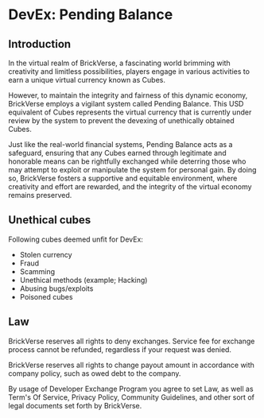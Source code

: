 # DevEx: Pending Balance

## Introduction

In the virtual realm of BrickVerse, a fascinating world brimming with creativity and limitless possibilities, players engage in various activities to earn a unique virtual currency known as Cubes.&#x20;

However, to maintain the integrity and fairness of this dynamic economy, BrickVerse employs a vigilant system called Pending Balance. This USD equivalent of Cubes represents the virtual currency that is currently under review by the system to prevent the devexing of unethically obtained Cubes.&#x20;

Just like the real-world financial systems, Pending Balance acts as a safeguard, ensuring that any Cubes earned through legitimate and honorable means can be rightfully exchanged while deterring those who may attempt to exploit or manipulate the system for personal gain. By doing so, BrickVerse fosters a supportive and equitable environment, where creativity and effort are rewarded, and the integrity of the virtual economy remains preserved.

## Unethical cubes

Following cubes deemed unfit for DevEx:

* Stolen currency
* Fraud
* Scamming
* Unethical methods (example; Hacking)
* Abusing bugs/exploits
* Poisoned cubes

## Law

BrickVerse reserves all rights to deny exchanges. Service fee for exchange process cannot be refunded, regardless if your request was denied.

BrickVerse reserves all rights to change payout amount in accordance with company policy, such as owed debt to the company.

By usage of Developer Exchange Program you agree to set Law, as well as Term's Of Service, Privacy Policy, Community Guidelines, and other sort of legal documents set forth by BrickVerse.
